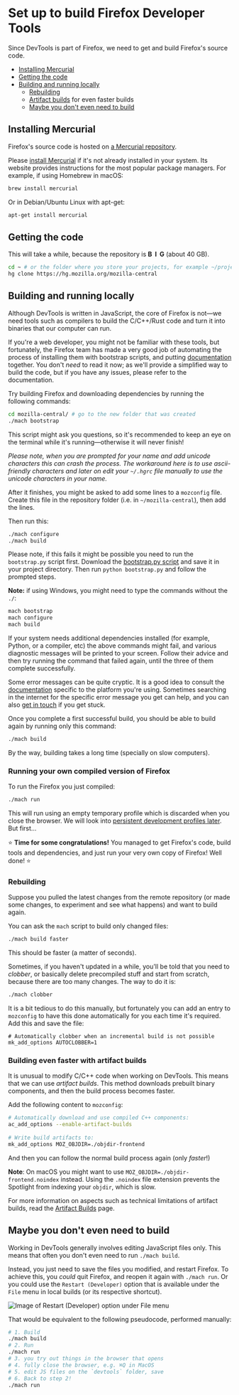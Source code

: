 # Set up to build Firefox Developer Tools

Since DevTools is part of Firefox, we need to get and build Firefox's source code.

* [Installing Mercurial](#installing-mercurial)
* [Getting the code](#getting-the-code)
* [Building and running locally](#building-and-running-locally)
  * [Rebuilding](#rebuilding)
  * [Artifact builds](#building-even-faster-with-artifact-builds) for even faster builds
  * [Maybe you don't even need to build](#maybe-you-dont-even-need-to-build)

## Installing Mercurial

Firefox's source code is hosted on [a Mercurial repository](https://hg.mozilla.org/mozilla-central/).

Please [install Mercurial](https://www.mercurial-scm.org/) if it's not already installed in your system. Its website provides  instructions for the most popular package managers. For example, if using Homebrew in macOS:

```bash
brew install mercurial
```

Or in Debian/Ubuntu Linux with apt-get:

```bash
apt-get install mercurial
```

## Getting the code

This will take a while, because the repository is **B&nbsp;&nbsp;I&nbsp;&nbsp;G** (about 40 GB).

```bash
cd ~ # or the folder where you store your projects, for example ~/projects
hg clone https://hg.mozilla.org/mozilla-central
```

## Building and running locally

Although DevTools is written in JavaScript, the core of Firefox is not—we need tools such as compilers to build the C/C++/Rust code and turn it into binaries that our computer can run.

If you're a web developer, you might not be familiar with these tools, but fortunately, the Firefox team has made a very good job of automating the process of installing them with bootstrap scripts, and putting [documentation](https://developer.mozilla.org/docs/Mozilla/Developer_guide/Build_Instructions/Simple_Firefox_build) together. You don't *need* to read it now; as we'll provide a simplified way to build the code, but if you have any issues, please refer to the documentation.

Try building Firefox and downloading dependencies by running the following commands:

```bash
cd mozilla-central/ # go to the new folder that was created
./mach bootstrap
```

This script might ask you questions, so it's recommended to keep an eye on the terminal while it's running—otherwise it will never finish!

*Please note, when you are prompted for your name and add unicode characters this can crash the process. The workaround here is to use ascii-friendly characters and later on edit your `~/.hgrc` file manually to use the unicode characters in your name.*

After it finishes, you might be asked to add some lines to a `mozconfig` file. Create this file in the repository folder (i.e. in `~/mozilla-central`), then add the lines.

Then run this:

```bash
./mach configure
./mach build
```

Please note, if this fails it might be possible you need to run the `bootstrap.py` script first. Download the [bootstrap.py script](https://hg.mozilla.org/mozilla-central/raw-file/default/python/mozboot/bin/bootstrap.py) and save it in your project directory. Then run `python bootstrap.py` and follow the prompted steps.

**Note:** if using Windows, you might need to type the commands without the `./`:

```bash
mach bootstrap
mach configure
mach build
```

If your system needs additional dependencies installed (for example, Python, or a compiler, etc) the above commands might fail, and various diagnostic messages will be printed to your screen. Follow their advice and then try running the command that failed again, until the three of them complete successfully.

Some error messages can be quite cryptic. It is a good idea to consult the [documentation](https://developer.mozilla.org/docs/Mozilla/Developer_guide/Build_Instructions/Simple_Firefox_build) specific to the platform you're using. Sometimes searching in the internet for the specific error message you get can help, and you can also [get in touch](https://firefox-dev.tools/#getting-in-touch) if you get stuck.

Once you complete a first successful build, you should be able to build again by running only this command:

```bash
./mach build
```

By the way, building takes a long time (specially on slow computers).

### Running your own compiled version of Firefox

To run the Firefox you just compiled:

```bash
./mach run
```

This will run using an empty temporary profile which is discarded when you close the browser. We will look into [persistent development profiles later](./development-profiles.md). But first...

⭐️  **Time for some congratulations!** You managed to get Firefox's code, build tools and dependencies, and just run your very own copy of Firefox! Well done! ⭐   ️ 

### Rebuilding

<!--TODO: it would be valuable to explain how to pull changes! -->

Suppose you pulled the latest changes from the remote repository (or made some changes, to experiment and see what happens) and want to build again.

You can ask the `mach` script to build only changed files:

```bash
./mach build faster
```

This should be faster (a matter of seconds).

Sometimes, if you haven't updated in a while, you'll be told that you need to *clobber*, or basically delete precompiled stuff and start from scratch, because there are too many changes. The way to do it is:

```bash
./mach clobber
```

It is a bit tedious to do this manually, but fortunately you can add an entry to `mozconfig` to have this done automatically for you each time it's required. Add this and save the file:

```
# Automatically clobber when an incremental build is not possible
mk_add_options AUTOCLOBBER=1
```

### Building even faster with artifact builds

It is unusual to modify C/C++ code when working on DevTools. This means that we can use *artifact builds*. This method downloads prebuilt binary components, and then the build process becomes faster.

Add the following content to `mozconfig`:

```bash
# Automatically download and use compiled C++ components:
ac_add_options --enable-artifact-builds
 
# Write build artifacts to:
mk_add_options MOZ_OBJDIR=./objdir-frontend
```

And then you can follow the normal build process again (only *faster*!)

**Note**: On macOS you might want to use `MOZ_OBJDIR=./objdir-frontend.noindex` instead. Using the `.noindex` file extension prevents the Spotlight from indexing your `objdir`, which is slow.

For more information on aspects such as technical limitations of artifact builds, read the [Artifact Builds](https://developer.mozilla.org/en-US/docs/Mozilla/Developer_guide/Build_Instructions/Artifact_builds) page.

## Maybe you don't even need to build

Working in DevTools generally involves editing JavaScript files only. This means that often you don't even need to run `./mach build`.

Instead, you just need to save the files you modified, and restart Firefox. To achieve this, you *could* quit Firefox, and reopen it again with `./mach run`. Or you could use the `Restart (Developer)` option that is available under the `File` menu in local builds (or its respective shortcut).

![Image of Restart (Developer) option under File menu](restart.png)

That would be equivalent to the following pseudocode, performed manually:

```bash
# 1. Build
./mach build
# 2. Run
./mach run
# 3. you try out things in the browser that opens
# 4. fully close the browser, e.g. ⌘Q in MacOS
# 5. edit JS files on the `devtools` folder, save
# 6. Back to step 2!
./mach run
```

